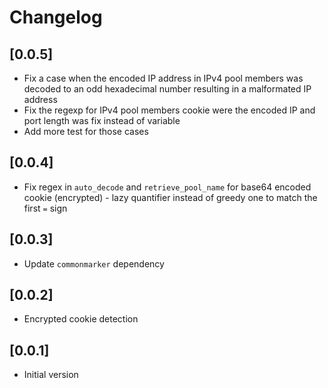 # Changelog

## [0.0.5]

- Fix a case when the encoded IP address in IPv4 pool members was decoded to an odd hexadecimal number resulting in a malformated IP address
- Fix the regexp for IPv4 pool members cookie were the encoded IP and port length was fix instead of variable
- Add more test for those cases

## [0.0.4]

- Fix regex in `auto_decode` and `retrieve_pool_name` for base64 encoded cookie (encrypted) - lazy quantifier instead of greedy one to match the first `=` sign

## [0.0.3]

- Update `commonmarker` dependency

## [0.0.2]

- Encrypted cookie detection

## [0.0.1]

- Initial version
